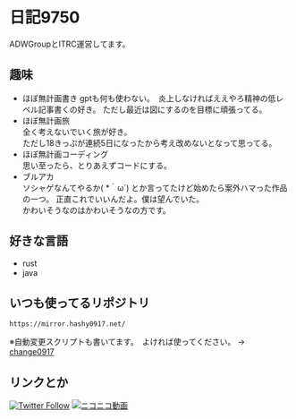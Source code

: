 # 日記9750
ADWGroupとITRC運営してます。

## 趣味
- ほぼ無計画書き
gptも何も使わない。　炎上しなければええやろ精神の低レベル記事書くの好き。
ただし最近は図にするのを目標に頑張ってる。
- ほぼ無計画旅  
全く考えないでいく旅が好き。  
ただし18きっぷが連続5日になったから考え改めないとなって思ってる。
- ほぼ無計画コーディング  
思い至ったら、とりあえずコードにする。
- ブルアカ  
ソシャゲなんてやるか( *｀ω´)  とか言ってたけど始めたら案外ハマった作品の一つ。  正直これでいいんだよ。僕は望んでいた。    
かわいそうなのはかわいそうなの方です。

## 好きな言語
- rust
- java

## いつも使ってるリポジトリ
```
https://mirror.hashy0917.net/
``` 
※自動変更スクリプトも書いてます。　よければ使ってください。 → [change0917](https://github.com/wcdi/change_0917)

## リンクとか
[![Twitter Follow](https://img.shields.io/twitter/follow/tamkame123?link=https%3A%2F%2Ftwitter.com%2Ftamkame123)](https://twitter.com/tamkame123)
[![ニコニコ動画](https://img.shields.io/badge/niconico-tamkame123-%23C0C0C0?style=flat-square&link=https%3A%2F%2Fwww.nicovideo.jp%2Fuser%2F83709685)](https://www.nicovideo.jp/user/83709685)
